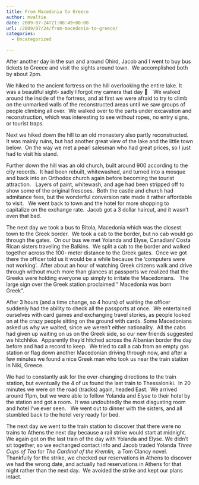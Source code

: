 ```yaml
---
title: From Macedonia to Greece
author: mvaltie
date: 2009-07-24T21:08:49+00:00
url: /2009/07/24/from-macedonia-to-greece/
categories:
  - Uncategorized

---
```

After another day in the sun and around Ohird, Jacob and I went to buy bus tickets to Greece and visit the sights around town.  We accomplished both by about 2pm.

We hiked to the ancient fortress on the hill overlooking the entire lake. It was a beautiful sight- sadly I forgot my camera that day 🙁    We walked around the inside of the fortress, and at first we were afraid to try to climb on the unmarked walls of the reconstructed areas until we saw groups of people climbing all over.  We walked over to the parts under excavation and reconstruction, which was interesting to see without ropes, no entry signs, or tourist traps.

Next we hiked down the hill to an old monastery also partly reconstructed.  It was mainly ruins, but had another great view of the lake and the little town below.  On the way we met a pearl salesman who had great prices, so I just had to visit his stand. 

Further down the hill was an old church, built around 900 according to the city records.  It had been rebuilt, whitewashed, and turned into a mosque and back into an Orthodox church again before becoming the tourist attraction.   Layers of paint, whitewash, and age had been stripped off to show some of the original frescoes.  Both the castle and church had admitance fees, but the wonderful conversion rate made it rather affordable to visit.   We went back to town and the hotel for more shopping to capitalize on the exchange rate.  Jacob got a 3 dollar haircut, and it wasn&#8217;t even that bad.

The next day we took a bus to Bitola, Macedonia which was the closest town to the Greek border.  We took a cab to the border, but no cab would go through the gates.  On our bus we met Yolanda and Elyse, Canadian/ Costa Rican sisters traveling the Balkins.  We split a cab to the border and walked together across the 100- meter distance to the Greek gates.  Once we got there the officer told us it would be a while because the &#8216;computers were not working&#8217;.  After about an hour of watching Greek citizens walk and drive through without much more than glances at passports we realized that the Greeks were holding everyone up simply to irritate the Macedonians.   The large sign over the Greek station proclaimed &#8221; Macedonia was born Greek&#8221;.   

After 3 hours (and a time change, so 4 hours) of waiting the officer suddenly had the ability to check all the passports at once.  We entertained ourselves with card games and exchanging travel stories, as people looked on at the crazy people sitting on the ground with cards. Some Macedonians asked us why we waited, since we weren&#8217;t either nationality.  All the cabs had given up waiting on us on the Greek side, so our new friends suggested we hitchhike.  Apparently they&#8217;d hitched across the Albanian border the day before and had a record to keep.  We tried to call a cab from an empty gas station or flag down another Macedonian driving through now, and after a few minutes we found a nice Greek man who took us near the train station in Niki, Greece.  

We had to constantly ask for the ever-changing directions to the train station, but eventually the 4 of us found the last train to Thessaloniki.  In 20 minutes we were on the road (tracks) again, headed East.  We arrived around 11pm, but we were able to follow Yolanda and Elyse to their hotel by the station and got a room.  It was undoubtedly the most disgusting room and hotel I&#8217;ve ever seen.   We went out to dinner with the sisters, and all stumbled back to the hotel very ready for bed.

The next day we went to the train station to discover that there were no trains to Athens the next day because a rail strike would start at midnight.  We again got on the last train of the day with Yolanda and Elyse. We didn&#8217;t sit together, so we exchanged contact info and Jacob traded Yolanda _Three Cups of Tea_ for _The Cardinal of the Kremlin,_  a Tom Clancy novel.   Thankfully for the strike, we checked our reservations in Athens to discover we had the wrong date, and actually had reservations in Athens for that night rather than the next day.  We avoided the strike and kept our plans intact.